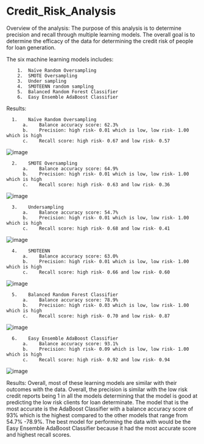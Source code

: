 # Credit_Risk_Analysis

Overview of the analysis:
	The purpose of this analysis is to determine precision and recall through multiple learning models.  The overall goal is to determine the efficacy of the data for determining the credit risk of people for loan generation.  
  
  The six machine learning models includes:
    
    
        1.	Naïve Random Oversampling
        2.	SMOTE Oversampling
        3.	Under sampling
        4.	SMOTEENN random sampling
        5.	Balanced Random Forest Classifier
        6.	Easy Ensemble AdaBoost Classifier

Results:

      1.	Naïve Random Oversampling
          a.	Balance accuracy score: 62.3%
          b.	Precision: high risk- 0.01 which is low, low risk- 1.00 which is high
          c.	Recall score: high risk- 0.67 and low risk- 0.57
![image](https://user-images.githubusercontent.com/103297084/197223111-fa88aba0-8141-4d90-b27a-6f729ed06912.png)



      2.	SMOTE Oversampling
          a.	Balance accuracy score: 64.9%
          b.	Precision: high risk- 0.01 which is low, low risk- 1.00 which is high
          c.	Recall score: high risk- 0.63 and low risk- 0.36
          
![image](https://user-images.githubusercontent.com/103297084/197223388-7d09e6f2-c73e-4d9f-9ffd-9a36f9565020.png)

          

      3.	Undersampling
          a.	Balance accuracy score: 54.7%
          b.	Precision: high risk- 0.01 which is low, low risk- 1.00 which is high
          c.	Recall score: high risk- 0.68 and low risk- 0.41

![image](https://user-images.githubusercontent.com/103297084/197223737-03531155-87d5-467c-ab88-b2a5019e04a1.png)


      4.	SMOTEENN
          a.	Balance accuracy score: 63.0%
          b.	Precision: high risk- 0.01 which is low, low risk- 1.00 which is high
          c.	Recall score: high risk- 0.66 and low risk- 0.60

![image](https://user-images.githubusercontent.com/103297084/197223853-1c1f7b12-5556-463e-b563-d4d5a3e1b38c.png)


      5.	Balanced Random Forest Classifier
          a.	Balance accuracy score: 78.9%
          b.	Precision: high risk- 0.03 which is low, low risk- 1.00 which is high
          c.	Recall score: high risk- 0.70 and low risk- 0.87

![image](https://user-images.githubusercontent.com/103297084/197223960-47b8c322-b9de-4d75-bca0-4a558e97dfbd.png)


      6.	Easy Ensemble AdaBoost Classifier
          a.	Balance accuracy score: 93.1%
          b.	Precision: high risk- 0.09 which is low, low risk- 1.00 which is high
          c.	Recall score: high risk- 0.92 and low risk- 0.94
          
![image](https://user-images.githubusercontent.com/103297084/197224077-18d1c052-9b94-494c-80a1-0bfa4233626a.png)



Results:
	Overall, most of these learning models are similar with their outcomes with the data.  Overall, the precision is similar with the low risk credit reports being 1 in all the models determining that the model is good at predicting the low risk clients for loan determinate.  The model that is the most accurate is the AdaBoost Classifier with a balance accuracy score of 93% which is the highest compared to the other models that range from 54.7% -78.9%.  The best model for performing the data with would be the Easy Ensemble AdaBoost Classifier because it had the most accurate score and highest recall scores.  

